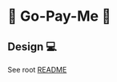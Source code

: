 # :money_with_wings: Go-Pay-Me :money_with_wings:

## Design :computer:

See root [README](../README.md)
